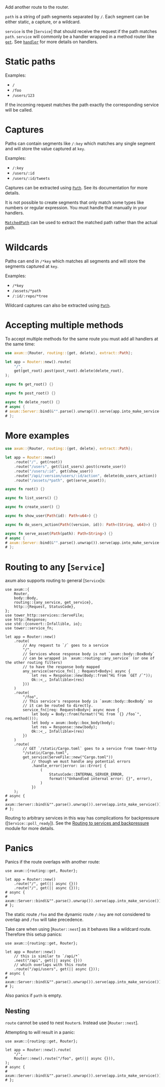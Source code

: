 Add another route to the router.

`path` is a string of path segments separated by `/`. Each segment
can be either static, a capture, or a wildcard.

`service` is the [`Service`] that should receive the request if the path matches
`path`. `service` will commonly be a handler wrapped in a method router like
[`get`](crate::routing::get). See [`handler`](crate::handler) for more details
on handlers.

# Static paths

Examples:

- `/`
- `/foo`
- `/users/123`

If the incoming request matches the path exactly the corresponding service will
be called.

# Captures

Paths can contain segments like `/:key` which matches any single segment and
will store the value captured at `key`.

Examples:

- `/:key`
- `/users/:id`
- `/users/:id/tweets`

Captures can be extracted using [`Path`](crate::extract::Path). See its
documentation for more details.

It is not possible to create segments that only match some types like numbers or
regular expression. You must handle that manually in your handlers.

[`MatchedPath`](crate::extract::MatchedPath) can be used to extract the matched
path rather than the actual path.

# Wildcards

Paths can end in `/*key` which matches all segments and will store the segments
captured at `key`.

Examples:

- `/*key`
- `/assets/*path`
- `/:id/:repo/*tree`

Wildcard captures can also be extracted using [`Path`](crate::extract::Path).

# Accepting multiple methods

To accept multiple methods for the same route you must add all handlers at the
same time:

```rust
use axum::{Router, routing::{get, delete}, extract::Path};

let app = Router::new().route(
    "/",
    get(get_root).post(post_root).delete(delete_root),
);

async fn get_root() {}

async fn post_root() {}

async fn delete_root() {}
# async {
# axum::Server::bind(&"".parse().unwrap()).serve(app.into_make_service()).await.unwrap();
# };
```

# More examples

```rust
use axum::{Router, routing::{get, delete}, extract::Path};

let app = Router::new()
    .route("/", get(root))
    .route("/users", get(list_users).post(create_user))
    .route("/users/:id", get(show_user))
    .route("/api/:version/users/:id/action", delete(do_users_action))
    .route("/assets/*path", get(serve_asset));

async fn root() {}

async fn list_users() {}

async fn create_user() {}

async fn show_user(Path(id): Path<u64>) {}

async fn do_users_action(Path((version, id)): Path<(String, u64)>) {}

async fn serve_asset(Path(path): Path<String>) {}
# async {
# axum::Server::bind(&"".parse().unwrap()).serve(app.into_make_service()).await.unwrap();
# };
```

# Routing to any [`Service`]

axum also supports routing to general [`Service`]s:

```rust,no_run
use axum::{
    Router,
    body::Body,
    routing::{any_service, get_service},
    http::{Request, StatusCode},
};
use tower_http::services::ServeFile;
use http::Response;
use std::{convert::Infallible, io};
use tower::service_fn;

let app = Router::new()
    .route(
        // Any request to `/` goes to a service
        "/",
        // Services whose response body is not `axum::body::BoxBody`
        // can be wrapped in `axum::routing::any_service` (or one of the other routing filters)
        // to have the response body mapped
        any_service(service_fn(|_: Request<Body>| async {
            let res = Response::new(Body::from("Hi from `GET /`"));
            Ok::<_, Infallible>(res)
        }))
    )
    .route(
        "/foo",
        // This service's response body is `axum::body::BoxBody` so
        // it can be routed to directly.
        service_fn(|req: Request<Body>| async move {
            let body = Body::from(format!("Hi from `{} /foo`", req.method()));
            let body = axum::body::box_body(body);
            let res = Response::new(body);
            Ok::<_, Infallible>(res)
        })
    )
    .route(
        // GET `/static/Cargo.toml` goes to a service from tower-http
        "/static/Cargo.toml",
        get_service(ServeFile::new("Cargo.toml"))
            // though we must handle any potential errors
            .handle_error(|error: io::Error| {
                (
                    StatusCode::INTERNAL_SERVER_ERROR,
                    format!("Unhandled internal error: {}", error),
                )
            })
    );
# async {
# axum::Server::bind(&"".parse().unwrap()).serve(app.into_make_service()).await.unwrap();
# };
```

Routing to arbitrary services in this way has complications for backpressure
([`Service::poll_ready`]). See the [Routing to services and backpressure] module
for more details.

[Routing to services and backpressure]: /#routing-to-services-and-backpressure

# Panics

Panics if the route overlaps with another route:

```rust,should_panic
use axum::{routing::get, Router};

let app = Router::new()
    .route("/", get(|| async {}))
    .route("/", get(|| async {}));
# async {
# axum::Server::bind(&"".parse().unwrap()).serve(app.into_make_service()).await.unwrap();
# };
```

The static route `/foo` and the dynamic route `/:key` are not considered to
overlap and `/foo` will take precedence.

Take care when using [`Router::nest`] as it behaves like a wildcard route.
Therefore this setup panics:

```rust,should_panic
use axum::{routing::get, Router};

let app = Router::new()
    // this is similar to `/api/*`
    .nest("/api", get(|| async {}))
    // which overlaps with this route
    .route("/api/users", get(|| async {}));
# async {
# axum::Server::bind(&"".parse().unwrap()).serve(app.into_make_service()).await.unwrap();
# };
```

Also panics if `path` is empty.

## Nesting

`route` cannot be used to nest `Router`s. Instead use [`Router::nest`].

Attempting to will result in a panic:

```rust,should_panic
use axum::{routing::get, Router};

let app = Router::new().route(
    "/",
    Router::new().route("/foo", get(|| async {})),
);
# async {
# axum::Server::bind(&"".parse().unwrap()).serve(app.into_make_service()).await.unwrap();
# };
```

